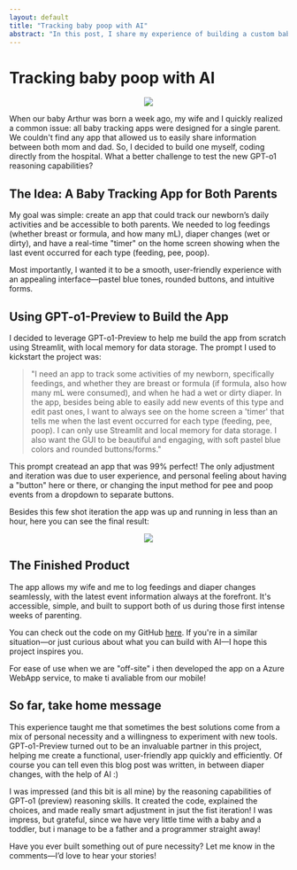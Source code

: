 ```yaml
---
layout: default
title: "Tracking baby poop with AI"
abstract: "In this post, I share my experience of building a custom baby tracking app using GPT-4o1-Preview. Designed to address the lack of tools that allow both parents to share newborn activity logs, I created the app while still in the hospital after my baby was born. The app tracks feedings, diaper changes, and more, with an intuitive interface tailored for both mom and dad. Leveraging AI for rapid development, this project demonstrates how necessity and technology can combine to create practical, user-friendly solutions in the most personal of situations."
---
```



# Tracking baby poop with AI

<p align="center">
<figure align="center">
    <img src="https://malgocoder54.github.io/assets/img_baby/img1.png"/>
</figure>
</p>


When our baby Arthur was born a week ago, my wife and I quickly realized a common issue: all baby tracking apps were designed for a single parent. We couldn't find any app that allowed us to easily share information between both mom and dad. So, I decided to build one myself, coding directly from the hospital. 
What a better challenge to test the new GPT-o1 reasoning capabilities?

## The Idea: A Baby Tracking App for Both Parents

My goal was simple: create an app that could track our newborn’s daily activities and be accessible to both parents. We needed to log feedings (whether breast or formula, and how many mL), diaper changes (wet or dirty), and have a real-time "timer" on the home screen showing when the last event occurred for each type (feeding, pee, poop).

Most importantly, I wanted it to be a smooth, user-friendly experience with an appealing interface—pastel blue tones, rounded buttons, and intuitive forms.

## Using GPT-o1-Preview to Build the App

I decided to leverage GPT-o1-Preview to help me build the app from scratch using Streamlit, with local memory for data storage. The prompt I used to kickstart the project was:

> "I need an app to track some activities of my newborn, specifically feedings, and whether they are breast or formula (if formula, also how many mL were consumed), and when he had a wet or dirty diaper. In the app, besides being able to easily add new events of this type and edit past ones, I want to always see on the home screen a 'timer' that tells me when the last event occurred for each type (feeding, pee, poop). I can only use Streamlit and local memory for data storage. I also want the GUI to be beautiful and engaging, with soft pastel blue colors and rounded buttons/forms."

This prompt createad an app that was 99% perfect! The only adjustment and iteration was due to user experience, and personal feeling about having a "button" here or there, or changing the input method for pee and poop events from a dropdown to separate buttons.

Besides this few shot iteration the app was up and running in less than an hour, here you can see the final result:

<p align="center">
<figure align="center">
    <img src="https://malgocoder54.github.io/assets/img_baby/img2.png"/>
</figure>
</p>



## The Finished Product

The app allows my wife and me to log feedings and diaper changes seamlessly, with the latest event information always at the forefront. It's accessible, simple, and built to support both of us during those first intense weeks of parenting.

You can check out the code on my GitHub [here](https://github.com/MalgoCoder54/BabyMonitor/). If you're in a similar situation—or just curious about what you can build with AI—I hope this project inspires you.

For ease of use when we are "off-site" i then developed the app on a Azure WebApp service, to make ti avaliable from our mobile!

## So far, take home message

This experience taught me that sometimes the best solutions come from a mix of personal necessity and a willingness to experiment with new tools. GPT-o1-Preview turned out to be an invaluable partner in this project, helping me create a functional, user-friendly app quickly and efficiently. 
Of course you can tell even this blog post was written, in between diaper changes, with the help of AI :)

I was impressed (and this bit is all mine) by the reasoning capabilities of GPT-o1 (preview) reasoning skills. It created the code, explained the choices, and made really smart adjustment in jsut the fist iteration! I was impress, but grateful, since we have very little time with a baby and a toddler, but i manage to be a father and a programmer straight away!

Have you ever built something out of pure necessity? Let me know in the comments—I’d love to hear your stories!

